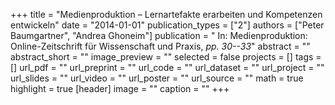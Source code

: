 +++
title = "Medienproduktion – Lernartefakte erarbeiten und Kompetenzen entwickeln"
date = "2014-01-01"
publication_types = ["2"]
authors = ["Peter Baumgartner", "Andrea Ghoneim"]
publication = " In: Medienproduktion: Online-Zeitschrift für Wissenschaft und Praxis, _pp. 30--33_"
abstract = ""
abstract_short = ""
image_preview = ""
selected = false
projects = []
tags = []
url_pdf = ""
url_preprint = ""
url_code = ""
url_dataset = ""
url_project = ""
url_slides = ""
url_video = ""
url_poster = ""
url_source = ""
math = true
highlight = true
[header]
image = ""
caption = ""
+++
